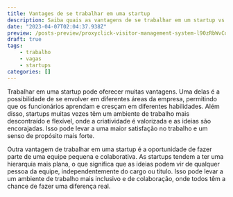 ```yaml
---
title: Vantages de se trabalhar em uma startup
description: Saiba quais as vantagens de se trabalhar em um startup vs. em uma empresa grande.
date: "2023-04-07T02:04:37.938Z"
preview: /posts-preview/proxyclick-visitor-management-system-l90zRbWvCoE-unsplash.jpg
draft: true
tags:
    - trabalho
    - vagas
    - startups
categories: []
---
```


Trabalhar em uma startup pode oferecer muitas vantagens. Uma delas é a possibilidade de se envolver em diferentes áreas da empresa, permitindo que os funcionários aprendam e cresçam em diferentes habilidades. Além disso, startups muitas vezes têm um ambiente de trabalho mais descontraído e flexível, onde a criatividade é valorizada e as ideias são encorajadas. Isso pode levar a uma maior satisfação no trabalho e um senso de propósito mais forte.

Outra vantagem de trabalhar em uma startup é a oportunidade de fazer parte de uma equipe pequena e colaborativa. As startups tendem a ter uma hierarquia mais plana, o que significa que as ideias podem vir de qualquer pessoa da equipe, independentemente do cargo ou título. Isso pode levar a um ambiente de trabalho mais inclusivo e de colaboração, onde todos têm a chance de fazer uma diferença real.
